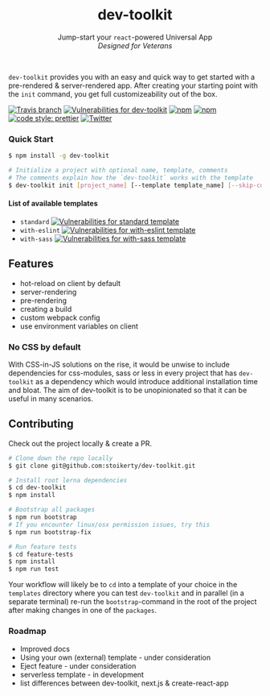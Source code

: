 <h1 align="center">dev-toolkit</h1>
<p align="center">
Jump-start your <code>react</code>-powered Universal App<br />
<em>Designed for Veterans</em>
</p>
<br />

`dev-toolkit` provides you with an easy and quick way to get started with a pre-rendered &
server-rendered app. After creating your starting point with the `init` command, you get full
customizeability out of the box.

[![Travis branch](https://img.shields.io/travis/stoikerty/dev-toolkit/master.svg)](https://github.com/stoikerty/dev-toolkit)
[![Vulnerabilities for dev-toolkit](https://snyk.io/test/github/stoikerty/dev-toolkit/badge.svg?targetFile=packages%2Fdev-toolkit%2Fpackage.json)](https://snyk.io/test/github/stoikerty/dev-toolkit?targetFile=packages%2Fdev-toolkit%2Fpackage.json)
[![npm](https://img.shields.io/npm/v/dev-toolkit.svg)](https://www.npmjs.com/package/dev-toolkit)
[![npm](https://img.shields.io/npm/dm/dev-toolkit.svg)](https://www.npmjs.com/package/dev-toolkit)
[![code style: prettier](https://img.shields.io/badge/code_style-prettier-ff69b4.svg)](https://github.com/prettier/prettier)
[![Twitter](https://img.shields.io/twitter/url/https/github.com/stoikerty/dev-toolkit.svg?style=social)](https://twitter.com/intent/tweet?text=An%20easy%20and%20quick%20way%20to%20start%20a%20pre-rendered%20and%20server-rendered%20%23react%20app!%20https%3A%2F%2Fgithub.com%2Fstoikerty%2Fdev-toolkit)

### Quick Start

```bash
$ npm install -g dev-toolkit
```

```bash
# Initialize a project with optional name, template, comments
# The comments explain how the `dev-toolkit` works with the template
$ dev-toolkit init [project_name] [--template template_name] [--skip-comments]
```

#### List of available templates

- `standard` [![Vulnerabilities for standard template](https://snyk.io/test/github/stoikerty/dev-toolkit/badge.svg?targetFile=templates%2Fstandard%2Fpackage.json)](https://snyk.io/test/github/stoikerty/dev-toolkit?targetFile=templates%2Fstandard%2Fpackage.json)
- `with-eslint` [![Vulnerabilities for with-eslint template](https://snyk.io/test/github/stoikerty/dev-toolkit/badge.svg?targetFile=templates%2Fwith-eslint%2Fpackage.json)](https://snyk.io/test/github/stoikerty/dev-toolkit?targetFile=templates%2Fwith-eslint%2Fpackage.json)
- `with-sass` [![Vulnerabilities for with-sass template](https://snyk.io/test/github/stoikerty/dev-toolkit/badge.svg?targetFile=templates%2Fwith-sass%2Fpackage.json)](https://snyk.io/test/github/stoikerty/dev-toolkit?targetFile=templates%2Fwith-sass%2Fpackage.json)

## Features

* hot-reload on client by default
* server-rendering
* pre-rendering
* creating a build
* custom webpack config
* use environment variables on client

### No CSS by default

With CSS-in-JS solutions on the rise, it would be unwise to include dependencies for css-modules,
sass or less in every project that has `dev-toolkit` as a dependency which would introduce
additional installation time and bloat. The aim of dev-toolkit is to be unopinionated so that it can
be useful in many scenarios.

## Contributing

Check out the project locally & create a PR.

```bash
# Clone down the repo locally
$ git clone git@github.com:stoikerty/dev-toolkit.git

# Install root lerna dependencies
$ cd dev-toolkit
$ npm install

# Bootstrap all packages
$ npm run bootstrap
# If you encounter linux/osx permission issues, try this
$ npm run bootstrap-fix

# Run feature tests
$ cd feature-tests
$ npm install
$ npm run test
```

Your workflow will likely be to `cd` into a template of your choice in the `templates` directory
where you can test `dev-toolkit` and in parallel (in a separate terminal) re-run the
`bootstrap`-command in the root of the project after making changes in one of the `packages`.

### Roadmap

* Improved docs
* Using your own (external) template - under consideration
* Eject feature - under consideration
* serverless template - in development
* list differences between dev-toolkit, next.js & create-react-app
